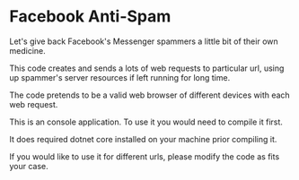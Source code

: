 # Facebook Anti-Spam

Let's give back Facebook's Messenger spammers a little bit of their own medicine.

This code creates and sends a lots of web requests to particular url, using up spammer's server resources if left running for long time.

The code pretends to be a valid web browser of different devices with each web request.

This is an console application. To use it you would need to compile it first.

It does required dotnet core installed on your machine prior compiling it.

If you would like to use it for different urls, please modify the code as fits your case.
